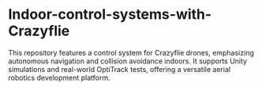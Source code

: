 # Indoor-control-systems-with-Crazyflie
This repository features a control system for Crazyflie drones, emphasizing autonomous navigation and collision avoidance indoors. It supports Unity simulations and real-world OptiTrack tests, offering a versatile aerial robotics development platform.
